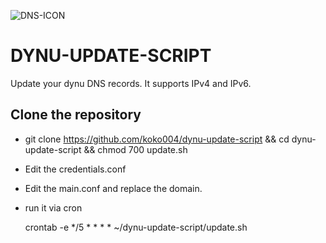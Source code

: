 ![DNS-ICON](https://itigic.com/wp-content/uploads/2019/12/dns.jpg)

# DYNU-UPDATE-SCRIPT

Update your dynu DNS records. It supports IPv4 and IPv6.

## Clone the repository

- git clone https://github.com/koko004/dynu-update-script && cd dynu-update-script && chmod 700 update.sh

- Edit the credentials.conf

- Edit the main.conf and replace the domain.

- run it via cron

   crontab -e 
   */5 * * * * ~/dynu-update-script/update.sh


